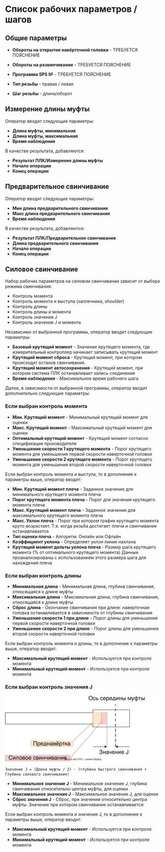 # Список рабочих параметров / шагов

## Общие параметры

- **Обороты на открытие навёрточной головки** - ТРЕБУЕТСЯ ПОЯСНЕНИЕ

- **Обороты на развинчивание** - ТРЕБУЕТСЯ ПОЯСНЕНИЕ

- **Программа SPS №** - ТРЕБУЕТСЯ ПОЯСНЕНИЕ

- **Тип резьбы** - правая / левая
- **Шаг резьбы** - длина/оборот

## Измерение длины муфты

Оператор вводит следующие параметры: 
- **Длина муфты, минимальная**
- **Длина муфты, максимальная**
- **Время наблюдения**

В качестве результата, добавляются:
- **Результат ПЛК/Измерение длины муфты**
- **Начало операции**
- **Конец операции**

## Предварительное свинчивание
Оператор вводит следующие параметры: 
- **Мин длина предварительного свинчивания**
- **Макс длина предварительного свинчивания**
- **Время наблюдения**

В качестве результата, добавляются:
- **Результат ПЛК/Предварительное свинчивания**
- **Длина предварительного свинчивания**
- **Начало операции**
- **Конец операции**

## Силовое свинчивание

Набор рабочих параметров на силовом свинчивании зависит от выбора режима свинчивания:

- Контроль момента
- Контроль момента и выступа (заплечника, shoulder)
- Контроль длины
- Контроль длины и момента
- Контроль значения J
- Контроль значения J и момента

Независимо от выбранной программы, оператор вводит следующие параметры:

- **Базовый крутящий момент** - Значение крутящего момента, где измерительный контроллер начинает записывать крутящий момент
- **Крутящий момент сброса** - Крутящий момент, при котором происходит останов свинчивания.
- **Крутящий момент автосохранения** - Крутящий момент, при котором система ПЛК останавливает запись соединения
- **Время наблюдения** - Максимальное время рабочего шага

Далее, в зависимости от выбранной программы, оператор вводит дополнительно следующие параметры:

### Если выбран контроль момента

- **Мин. Крутящий момент** - Минимальный крутящий момент для оценки
- **Макс. Крутящий момент** - Максимальный крутящий момент для оценки
- **Оптимальный крутящий момент** - Крутящий момент согласно спецификации производителя
- **Уменьшение скорости 1 крутящего момента** - Порог крутящего момента для уменьшения первой скорости наверточной головки
- **Уменьшение скорости 2 крутящего момента** - Порог крутящего момента для уменьшения второй скорости наверточной головки

Если выбран контроль момента и выступа, то в дополнение к параметры выше, оператор вводит:

- **Мин. Крутящий момент плеча** - Заданное значение для минимального крутящего момента плеча
- **Порог крутящего момента плеча** - Порог для значения крутящего момента плеча
- **Макс. Крутящий момент плеча** - Заданное значение для максимального крутящего момента плеча
- **Макс. Уклон плеча** - Порог при котором график крутящего момента круто возрастает. Т.е. когда резьба достигает плеча и свинчивание останавливается
- **Тип оценки плеча** - Алгоритм: Онлайн или Офлайн
- **Коэффициент уклона** - Определяет уклон линии наклона
- **Крутящий момент дельты уклона плеча** - Размер шага крутящего момента (% от оптимального крутящего момента) Данные проанализированы с использованием этого размера шага для нахождения плеча

### Если выбран контроль длины

- **Минимальная длина** - Минимальная длина, глубина свинчивания, относящаяся к длине муфты
- **Максимальная длина** - Максимальная длина, глубина свинчивания, относящаяся к длине муфты
- **Сброс длина** - Окончание свинчивания при длине: наверточная головка останавливается в зависимости от глубины свинчивания
- **Уменьшение скорости 1 при длине** - Порог длины для уменьшения первой скорости наверточной головки
- **Уменьшение скорости 2 при длине** - Порог длины для уменьшения второй скорости наверточной головки

Если выбран контроль момента и длины, то в дополнение к параметры выше, оператор вводит:

- **Максимальный крутящий момент** - Используется при контроле момента
- **Минимальный крутящий момент** - Используется при контроле момента

### Если выбран контроль значения J

![-](значениеJ.drawio.svg)

```
Значение J = (Длина муфты / 2) - (глубина быстрого свинчивания + Глубина силового свинчивания)
```
- **Минимальное значение J** - Минимальное значение J, глубина свинчивания относительно центра муфты, для оценки
- **Максимальное значение J** - Максимальное значение J, для оценки
- **Сброс значения J** - Сброс, при значении относительно центра муфты. Значение при котором свинчивание останавливается
  
Если выбран контроль момента и значения J, то в дополнение к параметры выше, оператор вводит:

- **Максимальный крутящий момент** - Используется при контроле момента
- **Минимальный крутящий момент** - Используется при контроле момента



